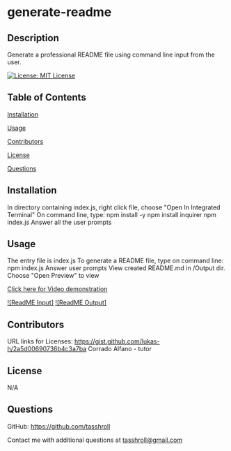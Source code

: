 # generate-readme

## Description
 Generate a professional README file using command line input from the user.

[![License: MIT License](https://img.shields.io/badge/License-MIT-yellow.svg)](https://opensource.org/licenses/MIT)

## Table of Contents

[Installation](#installation)

[Usage](#usage)

[Contributors](#contributors)

[License](#license)

[Questions](#questions)

## Installation
 In directory containing index.js, right click file, choose "Open In Integrated Terminal" 
 On command line, type:
    npm install -y
    npm install inquirer
    npm index.js
       Answer all the user prompts

## Usage
The entry file is index.js
To generate a README file, type on command line:
   npm index.js
      Answer user prompts
      View created README.md in /Output dir. Choose "Open Preview" to view

[Click here for Video demonstration](https://youtu.be/F_ckcr0KID0)

[![ReadME Input]](./img/ReadMe-Input-SS.png)
[![ReadME Output]](./img/ReadMe-Output-SS.png)

## Contributors
 URL links for Licenses: https://gist.github.com/lukas-h/2a5d00690736b4c3a7ba
 Corrado Alfano - tutor

## License
N/A

## Questions
GitHub: https://github.com/tasshroll

Contact me with additional questions at tasshroll@gmail.com